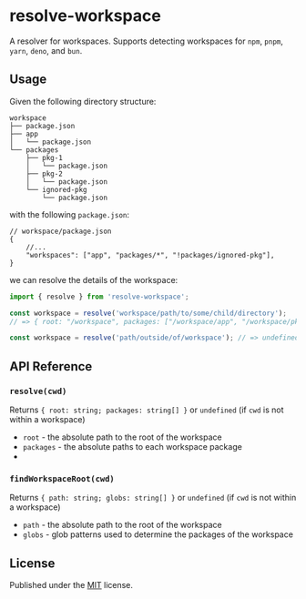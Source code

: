 # resolve-workspace

A resolver for workspaces. Supports detecting workspaces for `npm`, `pnpm`, `yarn`, `deno`, and `bun`.

## Usage

Given the following directory structure:

```
workspace
├── package.json
├── app
│   └── package.json
└── packages
    ├── pkg-1
    │   └── package.json
    ├── pkg-2
    │   └── package.json
    └── ignored-pkg
        └── package.json
```

with the following `package.json`:

```jsonc
// workspace/package.json
{
	//...
	"workspaces": ["app", "packages/*", "!packages/ignored-pkg"],
}
```

we can resolve the details of the workspace:

```js
import { resolve } from 'resolve-workspace';

const workspace = resolve('workspace/path/to/some/child/directory');
// => { root: "/workspace", packages: ["/workspace/app", "/workspace/pkg-1", "/workspace/pkg-2"] }

const workspace = resolve('path/outside/of/workspace'); // => undefined
```

## API Reference

### `resolve(cwd)`

Returns `{ root: string; packages: string[] }` or `undefined` (if `cwd` is not within a workspace)

- `root` - the absolute path to the root of the workspace
- `packages` - the absolute paths to each workspace package
-

### `findWorkspaceRoot(cwd)`

Returns `{ path: string; globs: string[] }` or `undefined` (if `cwd` is not within a workspace)

- `path` - the absolute path to the root of the workspace
- `globs` - glob patterns used to determine the packages of the workspace

## License

Published under the [MIT](https://github.com/AdrianGoz98/resolve-workspace/blob/main/LICENSE) license.

